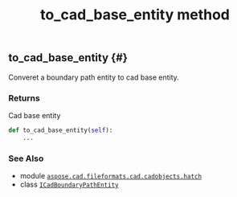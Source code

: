 ﻿---
title: to_cad_base_entity method
second_title: Aspose.CAD for Python via .NET API References
description: 
type: docs
weight: 20
url: /aspose.cad.fileformats.cad.cadobjects.hatch/icadboundarypathentity/to_cad_base_entity/
is_root: false
---

## to_cad_base_entity {#}

Converet a boundary path entity to cad base entity.


### Returns 


Cad base entity


```python
def to_cad_base_entity(self):
    ...
```





### See Also
* module [`aspose.cad.fileformats.cad.cadobjects.hatch`](../../)
* class [`ICadBoundaryPathEntity`](/cad/python-net/aspose.cad.fileformats.cad.cadobjects.hatch/icadboundarypathentity)
